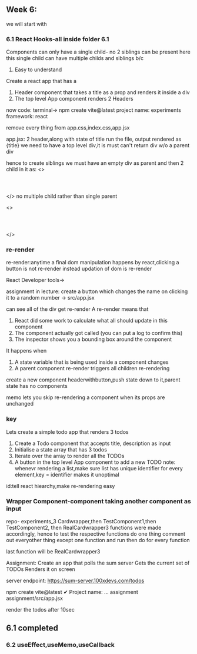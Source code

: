 ## Week 6:
we will start with 
### 6.1 React Hooks-all inside folder 6.1

Components can only have a single child- no 2 siblings can be present here
this single child can have multiple childs and siblings b/c
1. Easy to understand

Create a react app that has a
1. Header component that takes a title as a prop and renders it inside a div
2. The top level App component renders 2 Headers


now code:
terminal-> npm create vite@latest
project name: experiments
framework: react

remove every thing from app.css,index.css,app.jsx

app.jsx: 2 header,along with state of title
run the file, output rendered as {title}
we need to have a top level div,it is must
can't return div w/o a parent div

hence to create siblings we must have an empty div as parent and then 2 child in it as:
<>
      <div>
        <Header title="nalin1"></Header>
        <Header title="nalin2"></Header>
      </div>
    </>
no multiple child rather than single parent

<>
    <Header title="nalin1"></Header>
    <Header title="nalin2"></Header>
</>

### re-render
re-render:anytime a final dom manipulation happens by react,clicking a button is not re-render instead updation of dom is re-render

React Developer tools->

assignment in lecture:
create a button which changes the name on clicking it to a random number
-> src/app.jsx

can see all of the div get re-render
A re-render means that
1. React did some work to calculate what all should update in this component
2. The component actually got called (you can put a log to confirm this)
3. The inspector shows you a bounding box around the component

It happens when
1. A state variable that is being used inside a component changes
2. A parent component re-render triggers all children re-rendering

create a new component headerwithbutton,push state down to it,parent state has no components

memo lets you skip re-rendering a component when its props are unchanged

### key
Lets create a simple todo app that renders 3 todos
1. Create a Todo component that accepts title, description as input
2. Initialise a state array that has 3 todos
3. Iterate over the array to render all the TODOs
4. A button in the top level App component to add a new TODO
note: whenevr rendering a list,make sure list has unique identifier for every element,key = identifier
makes it unoptimal

id:tell react hiearchy,make re-rendering easy

### Wrapper Component-component taking another component as input
repo- experiments_3
Cardwrapper,then TestComponent1,then TestComponent2, then RealCardwrapper3 functions were made accordingly,
hence to test the respective functions do one thing
comment out everyother thing except one function and run 
then do for every function

last function will be RealCardwrapper3

Assignment:
Create an app that polls the sum server
Gets the current set of TODOs
Renders it on screen

server endpoint: https://sum-server.100xdevs.com/todos

npm create vite@latest
✔ Project name: … assignment
assignment/src/app.jsx

render the todos after 10sec

6.1 completed
------------------------------------------------------------------------------------------------------------------
### 6.2 useEffect,useMemo,useCallback